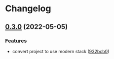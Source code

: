 # Changelog

## [0.3.0](https://github.com/V-ed/minimum-delayer/compare/minimum-delayer-v0.2.1...minimum-delayer-v0.3.0) (2022-05-05)


### Features

* convert project to use modern stack ([932bcb0](https://github.com/V-ed/minimum-delayer/commit/932bcb07a8d54b3453f5a1bbb820c8d520a9c64a))

